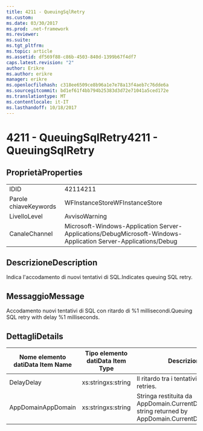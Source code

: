 ```yaml
---
title: 4211 - QueuingSqlRetry
ms.custom: 
ms.date: 03/30/2017
ms.prod: .net-framework
ms.reviewer: 
ms.suite: 
ms.tgt_pltfrm: 
ms.topic: article
ms.assetid: df569f88-c86b-4503-840d-1399b67f4df7
caps.latest.revision: "2"
author: Erikre
ms.author: erikre
manager: erikre
ms.openlocfilehash: c318ee6509ce8b96a1e7e78a13f4aeb7c76dde6a
ms.sourcegitcommit: bd1ef61f4bb794b25383d3d72e71041a5ced172e
ms.translationtype: MT
ms.contentlocale: it-IT
ms.lasthandoff: 10/18/2017
---
```

# <a name="4211---queuingsqlretry"></a><span data-ttu-id="616ca-102">4211 - QueuingSqlRetry</span><span class="sxs-lookup"><span data-stu-id="616ca-102">4211 - QueuingSqlRetry</span></span>
## <a name="properties"></a><span data-ttu-id="616ca-103">Proprietà</span><span class="sxs-lookup"><span data-stu-id="616ca-103">Properties</span></span>  
  
|||  
|-|-|  
|<span data-ttu-id="616ca-104">ID</span><span class="sxs-lookup"><span data-stu-id="616ca-104">ID</span></span>|<span data-ttu-id="616ca-105">4211</span><span class="sxs-lookup"><span data-stu-id="616ca-105">4211</span></span>|  
|<span data-ttu-id="616ca-106">Parole chiave</span><span class="sxs-lookup"><span data-stu-id="616ca-106">Keywords</span></span>|<span data-ttu-id="616ca-107">WFInstanceStore</span><span class="sxs-lookup"><span data-stu-id="616ca-107">WFInstanceStore</span></span>|  
|<span data-ttu-id="616ca-108">Livello</span><span class="sxs-lookup"><span data-stu-id="616ca-108">Level</span></span>|<span data-ttu-id="616ca-109">Avviso</span><span class="sxs-lookup"><span data-stu-id="616ca-109">Warning</span></span>|  
|<span data-ttu-id="616ca-110">Canale</span><span class="sxs-lookup"><span data-stu-id="616ca-110">Channel</span></span>|<span data-ttu-id="616ca-111">Microsoft-Windows-Application Server-Applications/Debug</span><span class="sxs-lookup"><span data-stu-id="616ca-111">Microsoft-Windows-Application Server-Applications/Debug</span></span>|  
  
## <a name="description"></a><span data-ttu-id="616ca-112">Descrizione</span><span class="sxs-lookup"><span data-stu-id="616ca-112">Description</span></span>  
 <span data-ttu-id="616ca-113">Indica l'accodamento di nuovi tentativi di SQL.</span><span class="sxs-lookup"><span data-stu-id="616ca-113">Indicates queuing SQL retry.</span></span>  
  
## <a name="message"></a><span data-ttu-id="616ca-114">Messaggio</span><span class="sxs-lookup"><span data-stu-id="616ca-114">Message</span></span>  
 <span data-ttu-id="616ca-115">Accodamento nuovi tentativi di SQL con ritardo di %1 millisecondi.</span><span class="sxs-lookup"><span data-stu-id="616ca-115">Queuing SQL retry with delay %1 milliseconds.</span></span>  
  
## <a name="details"></a><span data-ttu-id="616ca-116">Dettagli</span><span class="sxs-lookup"><span data-stu-id="616ca-116">Details</span></span>  
  
|<span data-ttu-id="616ca-117">Nome elemento dati</span><span class="sxs-lookup"><span data-stu-id="616ca-117">Data Item Name</span></span>|<span data-ttu-id="616ca-118">Tipo elemento dati</span><span class="sxs-lookup"><span data-stu-id="616ca-118">Data Item Type</span></span>|<span data-ttu-id="616ca-119">Descrizione</span><span class="sxs-lookup"><span data-stu-id="616ca-119">Description</span></span>|  
|--------------------|--------------------|-----------------|  
|<span data-ttu-id="616ca-120">Delay</span><span class="sxs-lookup"><span data-stu-id="616ca-120">Delay</span></span>|<span data-ttu-id="616ca-121">xs:string</span><span class="sxs-lookup"><span data-stu-id="616ca-121">xs:string</span></span>|<span data-ttu-id="616ca-122">Il ritardo tra i tentativi.</span><span class="sxs-lookup"><span data-stu-id="616ca-122">The delay between retries.</span></span>|  
|<span data-ttu-id="616ca-123">AppDomain</span><span class="sxs-lookup"><span data-stu-id="616ca-123">AppDomain</span></span>|<span data-ttu-id="616ca-124">xs:string</span><span class="sxs-lookup"><span data-stu-id="616ca-124">xs:string</span></span>|<span data-ttu-id="616ca-125">Stringa restituita da AppDomain.CurrentDomain.FriendlyName.</span><span class="sxs-lookup"><span data-stu-id="616ca-125">The string returned by AppDomain.CurrentDomain.FriendlyName.</span></span>|
